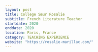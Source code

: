 ```yaml
---
layout: post
title: College Sœur Rosalie
subtitle: French Literature Teacher
startdate: 2020
enddate: 2020
location: Paris, France
category: TEACHING EXPERIENCE
website: "https://rosalie-marillac.com/"
---
```

 